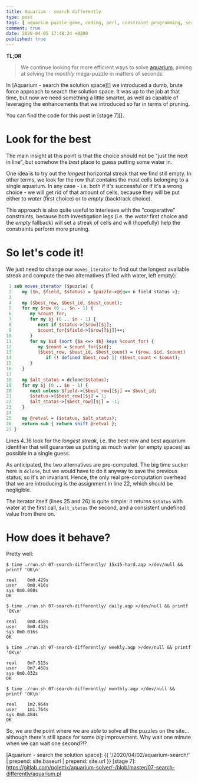 ```yaml
---
title: Aquarium - search differently
type: post
tags: [ aquarium puzzle game, coding, perl, constraint programming, series:Aquarium ]
comment: true
date: 2020-04-05 17:48:24 +0200
published: true
---
```


**TL;DR**

> We continue looking for more efficient ways to solve [aquarium][], aiming
> at solving the *monthly* mega-puzzle in matters of seconds.

In [Aquarium - search the solution space][] we introduced a dumb, brute
force approach to search the solution space. It was up to the job at that
time, but now we need something a little smarter, as well as capable of
leveraging the enhancements that we introduced so far in terms of pruning.

You can find the code for this post in [stage 7][].

# Look for the best

The main insight at this point is that the choice should not be "just the
next in line", but somehow the *best* place to guess putting some water in.

One idea is to try out the *longest* horizontal streak that we find still
empty. In other terms, we look for the row that contains the most cells
belonging to a single aquarium. In any case - i.e. both if it's successful
or if it's a wrong choice - we will get rid of that amount of cells, because
they will be put either to *water* (first choice) or to *empty* (backtrack
choice).

This approach is also quite useful to interleave with the "cooperative"
constraints, because both investigation legs (i.e. the *water* first choice
and the *empty* fallback) will set a streak of cells and will (hopefully)
help the constraints perform more pruning.

# So let's code it!

We just need to change our `moves_iterator` to find out the longest
available streak and compute the two alternatives (filled with water, left
empty):

```perl
 1 sub moves_iterator ($puzzle) {
 2    my ($n, $field, $status) = $puzzle->@{qw< n field status >};
 3 
 4    my ($best_row, $best_id, $best_count);
 5    for my $row (0 .. $n - 1) {
 6       my %count_for;
 7       for my $j (0 .. $n - 1) {
 8          next if $status->[$row][$j];
 9          $count_for{$field->[$row][$j]}++;
10       }
11       for my $id (sort {$a <=> $b} keys %count_for) {
12          my $count = $count_for{$id};
13          ($best_row, $best_id, $best_count) = ($row, $id, $count)
14             if (! defined $best_row) || ($best_count < $count);
15       }
16    }
17 
18    my $alt_status = dclone($status);
19    for my $j (0 .. $n - 1) {
20       next unless $field->[$best_row][$j] == $best_id;
21       $status->[$best_row][$j] = 1;
22       $alt_status->[$best_row][$j] = -1;
23    }
24 
25    my @retval = ($status, $alt_status);
26    return sub { return shift @retval };
27 }
```

Lines 4..16 look for the *longest streak*, i.e. the best row and best
aquarium identifier that will guarantee us putting as much water (or empty
spaces) as possible in a single guess.

As anticipated, the two alternatives are pre-computed. The big time sucker
here is `dclone`, but we would have to do it anyway to save the previous
status, so it's an invariant. Hence, the only real pre-computation overhead
that we are introducing is the assignment in line 22, which should be
negligible.

The iterator itself (lines 25 and 26) is quite simple: it returns `$status`
with water at the first call, `$alt_status` the second, and a consistent
undefined value from there on.

# How does it behave?

Pretty well:

```shell
$ time ./run.sh 07-search-differently/ 15x15-hard.aqp >/dev/null && printf 'OK\n'

real	0m0.429s
user	0m0.416s
sys	0m0.008s
OK

$ time ./run.sh 07-search-differently/ daily.aqp >/dev/null && printf 'OK\n'

real	0m0.458s
user	0m0.432s
sys	0m0.016s
OK

$ time ./run.sh 07-search-differently/ weekly.aqp >/dev/null && printf 'OK\n'

real	0m7.515s
user	0m7.468s
sys	0m0.032s
OK

$ time ./run.sh 07-search-differently/ monthly.aqp >/dev/null && printf 'OK\n'

real	1m2.964s
user	1m1.764s
sys	0m0.484s
OK
```

So, we are the point where we are able to solve all the puzzles on the
site... although there's still space for some *big* improvement. Why wait
one minute when we can wait one second?!?

[aquarium]: https://www.puzzle-aquarium.com/
[Aquarium - search the solution space]: {{ '/2020/04/02/aquarium-search/' | prepend: site.baseurl | prepend: site.url }}
[stage 7]: https://gitlab.com/polettix/aquarium-solver/-/blob/master/07-search-differently/aquarium.pl

